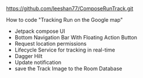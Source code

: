 https://github.com/leeshan77/ComposeRunTrack.git

How to code "Tracking Run on the Google map"
- Jetpack compose UI
- Bottom Navigation Bar With Floating Action Button
- Request location permissions
- Lifecycle Service for tracking in real-time
- Dagger Hilt
- Update notification 
- save the Track Image to the Room Database
